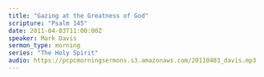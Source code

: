 ```yaml
---
title: "Gazing at the Greatness of God"
scripture: "Psalm 145"
date: 2011-04-03T11:00:00Z
speaker: Mark Davis
sermon_type: morning
series: "The Holy Spirit"
audio: https://pcpcmorningsermons.s3.amazonaws.com/20110403_davis.mp3 
---
```



